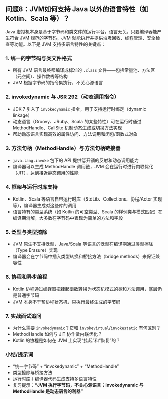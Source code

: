 ## 问题8：JVM如何支持 Java 以外的语言特性（如 Kotlin、Scala 等）？

Java 虚拟机本身是基于字节码和类文件的运行平台，语言无关。只要编译器能产生符合 JVM 规范的字节码，JVM 就能执行并提供垃圾回收、线程管理、安全检查等功能。以下是 JVM 支持多语言特性的关键点：

### 1. 统一的字节码与类文件格式  
- 所有 JVM 语言最终都编译成标准的 `.class` 文件——包括常量池、方法区（元空间）、操作数栈等结构  
- JVM 根据字节码的指令集执行，不关心源语言  

### 2. invokedynamic 与 JSR 292（动态调用指令）  
- JDK 7 引入了 `invokedynamic` 指令，用于支持运行时绑定（dynamic linkage）  
- 动态语言（Groovy、JRuby、Scala 的某些特性）可在运行时通过 MethodHandle、CallSite 机制动态生成或切换方法实现  
- 帮助动态语言实现高效的属性访问、方法调用和闭包/函数式对象  

### 3. 方法句柄（MethodHandle）与方法句柄链接器  
- `java.lang.invoke` 包下的 API 提供低开销的反射和动态调用能力  
- 编译器可以生成 MethodHandle 调用链，JVM 会在运行时进行内联优化（JIT），达到接近静态调用的性能  

### 4. 框架与运行时库支持  
- Kotlin、Scala 等语言自带运行时库（StdLib、Collections、协程/Actor 实现等），编译器生成对这些库的调用  
- 语言特有的类型系统（如 Kotlin 的可空类型、Scala 的样例类与模式匹配）在编译期消解，大多数在字节码中表现为简单的方法和字段  

### 5. 泛型与类型擦除  
- JVM 原生不支持泛型，Java/Scala 等语言的泛型在编译期通过类型擦除（Type Erasure）实现  
- 编译器会在字节码中插入类型转换和桥接方法（bridge methods）来保证兼容性  

### 6. 协程和异步编程  
- Kotlin 协程通过编译器把挂起函数转换为状态机模式的类和方法调用，底层仍是普通字节码  
- JVM 本身不干预协程状态机，只执行最终生成的字节码  

### 7. 实战面试追问  
- 为什么需要 `invokedynamic`？它和 `invokevirtual`/`invokestatic` 有何区别？  
- MethodHandle 如何与 JIT 协作做内联优化？  
- Kotlin 的协程是如何在 JVM 上实现“挂起”和“恢复”的？  

### 小结/提示词  
- “统一字节码” + “invokedynamic” + “MethodHandle”  
- 类型擦除与桥接方法  
- 运行时库＋编译器代码生成支持多语言特性  
- 复习提示：**“JVM 执行字节码，不关心源语言；invokedynamic 与 MethodHandle 是动态语言的利器”**  